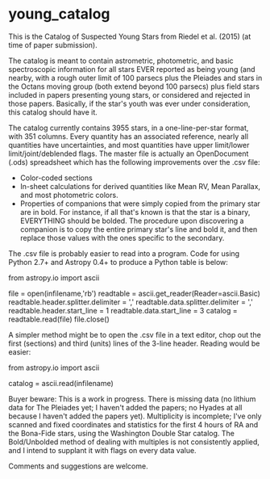 # young_catalog 

This is the Catalog of Suspected Young Stars from Riedel et al. (2015) (at time of paper submission).

The catalog is meant to contain astrometric, photometric, and basic spectroscopic information for all stars EVER reported as being young (and nearby, with a rough outer limit of 100 parsecs plus the Pleiades and stars in the Octans moving group (both extend beyond 100 parsecs) plus field stars included in papers presenting young stars, or considered and rejected in those papers. Basically, if the star's youth was ever under consideration, this catalog should have it.

The catalog currently contains 3955 stars, in a one-line-per-star format, with 351 columns. Every quantity has an associated reference, nearly all quantities have uncertainties, and most quantities have upper limit/lower limit/joint/deblended flags. The master file is actually an OpenDocument (.ods) spreadsheet which has the following improvements over the .csv file:
* Color-coded sections
* In-sheet calculations for derived quantities like Mean RV, Mean Parallax, and most photometric colors.
* Properties of companions that were simply copied from the primary star are in bold. For instance, if all that's known is that the star is a binary, EVERYTHING should be bolded. The procedure upon discovering a companion is to copy the entire primary star's line and bold it, and then replace those values with the ones specific to the secondary.

The .csv file is probably easier to read into a program. Code for using Python 2.7+ and Astropy 0.4+ to produce a Python table is below:

from astropy.io import ascii

file = open(infilename,'rb')
readtable = ascii.get_reader(Reader=ascii.Basic)
readtable.header.splitter.delimiter = ','
readtable.data.splitter.delimiter = ','
readtable.header.start_line = 1
readtable.data.start_line = 3
catalog = readtable.read(file)
file.close()

A simpler method might be to open the .csv file in a text editor, chop out the first (sections) and third (units) lines of the 3-line header. Reading would be easier:

from astropy.io import ascii

catalog = ascii.read(infilename)


Buyer beware: This is a work in progress. There is missing data (no lithium data for The Pleiades yet; I haven't added the papers; no Hyades at all because I haven't added the papers yet). Multiplicity is incomplete; I've only scanned and fixed coordinates and statistics for the first 4 hours of RA and the Bona-Fide stars, using the Washington Double Star catalog. The Bold/Unbolded method of dealing with multiples is not consistently applied, and I intend to supplant it with flags on every data value.

Comments and suggestions are welcome.
